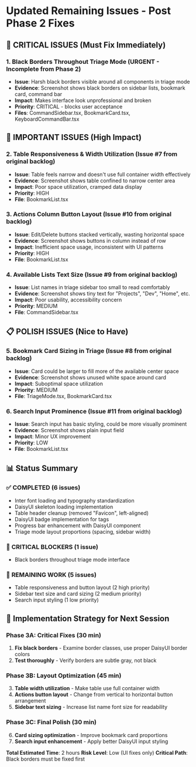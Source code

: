 # Updated Remaining Issues - Post Phase 2 Fixes

## 🚨 CRITICAL ISSUES (Must Fix Immediately)

### 1. **Black Borders Throughout Triage Mode** (URGENT - Incomplete from Phase 2)
- **Issue**: Harsh black borders visible around all components in triage mode
- **Evidence**: Screenshot shows black borders on sidebar lists, bookmark card, command bar
- **Impact**: Makes interface look unprofessional and broken
- **Priority**: CRITICAL - blocks user acceptance
- **Files**: CommandSidebar.tsx, BookmarkCard.tsx, KeyboardCommandBar.tsx

## 🔧 IMPORTANT ISSUES (High Impact)

### 2. **Table Responsiveness & Width Utilization** (Issue #7 from original backlog)
- **Issue**: Table feels narrow and doesn't use full container width effectively  
- **Evidence**: Screenshot shows table confined to narrow center area
- **Impact**: Poor space utilization, cramped data display
- **Priority**: HIGH
- **File**: BookmarkList.tsx

### 3. **Actions Column Button Layout** (Issue #10 from original backlog)
- **Issue**: Edit/Delete buttons stacked vertically, wasting horizontal space
- **Evidence**: Screenshot shows buttons in column instead of row
- **Impact**: Inefficient space usage, inconsistent with UI patterns
- **Priority**: HIGH  
- **File**: BookmarkList.tsx

### 4. **Available Lists Text Size** (Issue #9 from original backlog)
- **Issue**: List names in triage sidebar too small to read comfortably
- **Evidence**: Screenshot shows tiny text for "Projects", "Dev", "Home", etc.
- **Impact**: Poor usability, accessibility concern
- **Priority**: MEDIUM
- **File**: CommandSidebar.tsx

## 📋 POLISH ISSUES (Nice to Have)

### 5. **Bookmark Card Sizing in Triage** (Issue #8 from original backlog)  
- **Issue**: Card could be larger to fill more of the available center space
- **Evidence**: Screenshot shows unused white space around card
- **Impact**: Suboptimal space utilization
- **Priority**: MEDIUM
- **File**: TriageMode.tsx, BookmarkCard.tsx

### 6. **Search Input Prominence** (Issue #11 from original backlog)
- **Issue**: Search input has basic styling, could be more visually prominent
- **Evidence**: Screenshot shows plain input field
- **Impact**: Minor UX improvement
- **Priority**: LOW
- **File**: BookmarkList.tsx

## 📊 Status Summary

### ✅ **COMPLETED (6 issues)**
- Inter font loading and typography standardization
- DaisyUI skeleton loading implementation  
- Table header cleanup (removed "Favicon", left-aligned)
- DaisyUI badge implementation for tags
- Progress bar enhancement with DaisyUI component
- Triage mode layout proportions (spacing, sidebar width)

### 🚨 **CRITICAL BLOCKERS (1 issue)**
- Black borders throughout triage mode interface

### 🔧 **REMAINING WORK (5 issues)**
- Table responsiveness and button layout (2 high priority)
- Sidebar text size and card sizing (2 medium priority)  
- Search input styling (1 low priority)

## 🎯 Implementation Strategy for Next Session

### **Phase 3A: Critical Fixes (30 min)**
1. **Fix black borders** - Examine border classes, use proper DaisyUI border colors
2. **Test thoroughly** - Verify borders are subtle gray, not black

### **Phase 3B: Layout Optimization (45 min)**  
3. **Table width utilization** - Make table use full container width
4. **Actions button layout** - Change from vertical to horizontal button arrangement
5. **Sidebar text sizing** - Increase list name font size for readability

### **Phase 3C: Final Polish (30 min)**
6. **Card sizing optimization** - Improve bookmark card proportions
7. **Search input enhancement** - Apply better DaisyUI input styling

**Total Estimated Time**: 2 hours
**Risk Level**: Low (UI fixes only)
**Critical Path**: Black borders must be fixed first